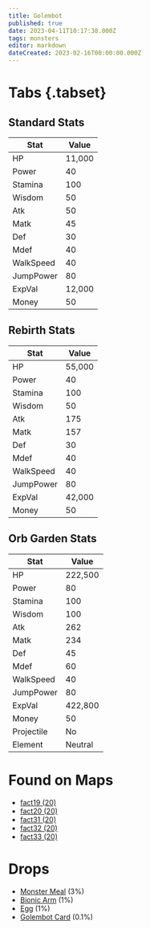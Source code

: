 ```yaml
---
title: Golembot
published: true
date: 2023-04-11T10:17:38.000Z
tags: monsters
editor: markdown
dateCreated: 2023-02-16T00:00:00.000Z
---
```


# Tabs {.tabset}

## Standard Stats

|Stat|Value|
|-|-|
|HP|11,000|
|Power|40|
|Stamina|100|
|Wisdom|50|
|Atk|50|
|Matk|45|
|Def|30|
|Mdef|40|
|WalkSpeed|40|
|JumpPower|80|
|ExpVal|12,000|
|Money|50|
## Rebirth Stats

|Stat|Value|
|-|-|
|HP|55,000|
|Power|40|
|Stamina|100|
|Wisdom|50|
|Atk|175|
|Matk|157|
|Def|30|
|Mdef|40|
|WalkSpeed|40|
|JumpPower|80|
|ExpVal|42,000|
|Money|50|
## Orb Garden Stats

|Stat|Value|
|-|-|
|HP|222,500|
|Power|80|
|Stamina|100|
|Wisdom|100|
|Atk|262|
|Matk|234|
|Def|45|
|Mdef|60|
|WalkSpeed|40|
|JumpPower|80|
|ExpVal|422,800|
|Money|50|
|Projectile|No|
|Element|Neutral|

# Found on Maps
 * [fact19 (20)](/maps/fact19)
 * [fact20 (20)](/maps/fact20)
 * [fact31 (20)](/maps/fact31)
 * [fact32 (20)](/maps/fact32)
 * [fact33 (20)](/maps/fact33)

# Drops
 * [Monster Meal](/items/monster-meal) (3%)
 * [Bionic Arm](/items/bionic-arm) (1%)
 * [Egg](/items/egg) (1%)
 * [Golembot Card](/items/golembot-card) (0.1%)
